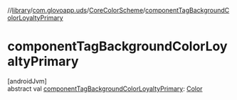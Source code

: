 //[library](../../../index.md)/[com.glovoapp.uds](../index.md)/[CoreColorScheme](index.md)/[componentTagBackgroundColorLoyaltyPrimary](component-tag-background-color-loyalty-primary.md)

# componentTagBackgroundColorLoyaltyPrimary

[androidJvm]\
abstract val [componentTagBackgroundColorLoyaltyPrimary](component-tag-background-color-loyalty-primary.md): [Color](https://developer.android.com/reference/kotlin/androidx/compose/ui/graphics/Color.html)

